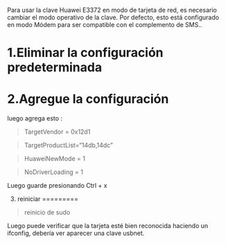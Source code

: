 Para usar la clave Huawei E3372 en modo de tarjeta de red, es necesario cambiar el modo operativo de la clave.
Por defecto, esto está configurado en modo Módem para ser compatible con el complemento de SMS..

1.Eliminar la configuración predeterminada 
=============================================

> 

2.Agregue la configuración 
============================

> 

luego agrega esto :

> TargetVendor = 0x12d1

> TargetProductList=“14db,14dc”

> HuaweiNewMode = 1

> NoDriverLoading = 1

Luego guarde presionando Ctrl + x

3. reiniciar 
=========

> reinicio de sudo

Luego puede verificar que la tarjeta esté bien reconocida haciendo un ifconfig, debería ver aparecer una clave usbnet.


